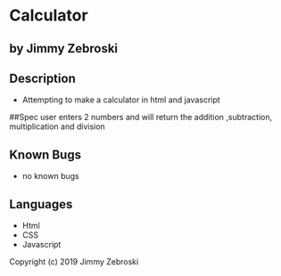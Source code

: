 # Calculator
## by Jimmy Zebroski

## Description
* Attempting to make a calculator in html and javascript

##Spec
user enters 2 numbers and will return the addition ,subtraction, multiplication and division

## Known Bugs
* no known bugs

## Languages
* Html
* CSS 
* Javascript

Copyright (c) 2019 Jimmy Zebroski
